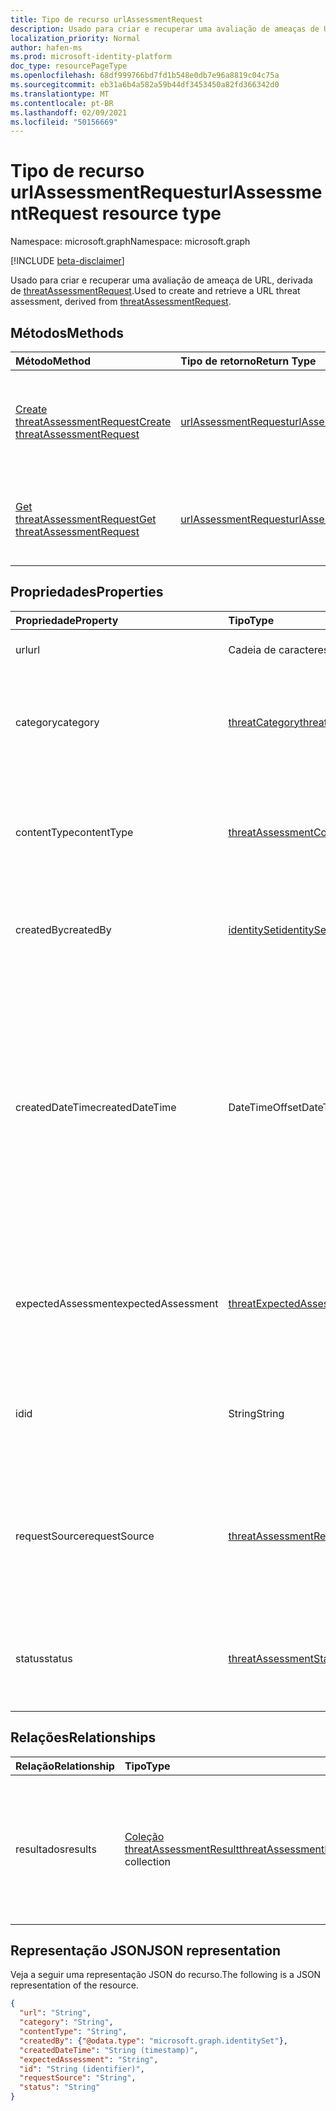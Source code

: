 ```yaml
---
title: Tipo de recurso urlAssessmentRequest
description: Usado para criar e recuperar uma avaliação de ameaças de URL.
localization_priority: Normal
author: hafen-ms
ms.prod: microsoft-identity-platform
doc_type: resourcePageType
ms.openlocfilehash: 68df999766bd7fd1b548e0db7e96a8819c04c75a
ms.sourcegitcommit: eb31a6b4a582a59b44df3453450a82fd366342d0
ms.translationtype: MT
ms.contentlocale: pt-BR
ms.lasthandoff: 02/09/2021
ms.locfileid: "50156669"
---
```

# <a name="urlassessmentrequest-resource-type"></a><span data-ttu-id="87eaa-103">Tipo de recurso urlAssessmentRequest</span><span class="sxs-lookup"><span data-stu-id="87eaa-103">urlAssessmentRequest resource type</span></span>

<span data-ttu-id="87eaa-104">Namespace: microsoft.graph</span><span class="sxs-lookup"><span data-stu-id="87eaa-104">Namespace: microsoft.graph</span></span>

[!INCLUDE [beta-disclaimer](../../includes/beta-disclaimer.md)]

<span data-ttu-id="87eaa-105">Usado para criar e recuperar uma avaliação de ameaça de URL, derivada de [threatAssessmentRequest](threatAssessmentRequest.md).</span><span class="sxs-lookup"><span data-stu-id="87eaa-105">Used to create and retrieve a URL threat assessment, derived from [threatAssessmentRequest](threatAssessmentRequest.md).</span></span>

## <a name="methods"></a><span data-ttu-id="87eaa-106">Métodos</span><span class="sxs-lookup"><span data-stu-id="87eaa-106">Methods</span></span>

| <span data-ttu-id="87eaa-107">Método</span><span class="sxs-lookup"><span data-stu-id="87eaa-107">Method</span></span>       | <span data-ttu-id="87eaa-108">Tipo de retorno</span><span class="sxs-lookup"><span data-stu-id="87eaa-108">Return Type</span></span> | <span data-ttu-id="87eaa-109">Descrição</span><span class="sxs-lookup"><span data-stu-id="87eaa-109">Description</span></span> |
|:-------------|:------------|:------------|
| [<span data-ttu-id="87eaa-110">Create threatAssessmentRequest</span><span class="sxs-lookup"><span data-stu-id="87eaa-110">Create threatAssessmentRequest</span></span>](../api/informationprotection-post-threatassessmentrequests.md) | [<span data-ttu-id="87eaa-111">urlAssessmentRequest</span><span class="sxs-lookup"><span data-stu-id="87eaa-111">urlAssessmentRequest</span></span>](urlAssessmentRequest.md) | <span data-ttu-id="87eaa-112">Crie uma nova solicitação de avaliação de URL postando um **objeto urlAssessmentRequest.**</span><span class="sxs-lookup"><span data-stu-id="87eaa-112">Create a new URL assessment request by posting an **urlAssessmentRequest** object.</span></span> |
| [<span data-ttu-id="87eaa-113">Get threatAssessmentRequest</span><span class="sxs-lookup"><span data-stu-id="87eaa-113">Get threatAssessmentRequest</span></span>](../api/threatassessmentrequest-get.md) | [<span data-ttu-id="87eaa-114">urlAssessmentRequest</span><span class="sxs-lookup"><span data-stu-id="87eaa-114">urlAssessmentRequest</span></span>](urlassessmentrequest.md) | <span data-ttu-id="87eaa-115">Leia as propriedades e os relacionamentos de **um objeto urlAssessmentRequest.**</span><span class="sxs-lookup"><span data-stu-id="87eaa-115">Read the properties and relationships of a **urlAssessmentRequest** object.</span></span> |

## <a name="properties"></a><span data-ttu-id="87eaa-116">Propriedades</span><span class="sxs-lookup"><span data-stu-id="87eaa-116">Properties</span></span>

| <span data-ttu-id="87eaa-117">Propriedade</span><span class="sxs-lookup"><span data-stu-id="87eaa-117">Property</span></span>     | <span data-ttu-id="87eaa-118">Tipo</span><span class="sxs-lookup"><span data-stu-id="87eaa-118">Type</span></span>        | <span data-ttu-id="87eaa-119">Descrição</span><span class="sxs-lookup"><span data-stu-id="87eaa-119">Description</span></span> |
|:-------------|:------------|:------------|
|<span data-ttu-id="87eaa-120">url</span><span class="sxs-lookup"><span data-stu-id="87eaa-120">url</span></span>|<span data-ttu-id="87eaa-121">Cadeia de caracteres</span><span class="sxs-lookup"><span data-stu-id="87eaa-121">String</span></span>|<span data-ttu-id="87eaa-122">A cadeia de caracteres da URL.</span><span class="sxs-lookup"><span data-stu-id="87eaa-122">The URL string.</span></span>|
|<span data-ttu-id="87eaa-123">category</span><span class="sxs-lookup"><span data-stu-id="87eaa-123">category</span></span>|[<span data-ttu-id="87eaa-124">threatCategory</span><span class="sxs-lookup"><span data-stu-id="87eaa-124">threatCategory</span></span>](enums.md#threatcategory-values)|<span data-ttu-id="87eaa-125">A categoria da ameaça.</span><span class="sxs-lookup"><span data-stu-id="87eaa-125">The threat category.</span></span> <span data-ttu-id="87eaa-126">Os valores possíveis são: `spam`, `phishing`, `malware`.</span><span class="sxs-lookup"><span data-stu-id="87eaa-126">Possible values are: `spam`, `phishing`, `malware`.</span></span>|
|<span data-ttu-id="87eaa-127">contentType</span><span class="sxs-lookup"><span data-stu-id="87eaa-127">contentType</span></span>|[<span data-ttu-id="87eaa-128">threatAssessmentContentType</span><span class="sxs-lookup"><span data-stu-id="87eaa-128">threatAssessmentContentType</span></span>](enums.md#threatassessmentcontenttype-values)|<span data-ttu-id="87eaa-129">O tipo de conteúdo da avaliação de ameaças.</span><span class="sxs-lookup"><span data-stu-id="87eaa-129">The content type of the threat assessment.</span></span> <span data-ttu-id="87eaa-130">Os valores possíveis são: `mail`, `url`, `file`.</span><span class="sxs-lookup"><span data-stu-id="87eaa-130">Possible values are: `mail`, `url`, `file`.</span></span>|
|<span data-ttu-id="87eaa-131">createdBy</span><span class="sxs-lookup"><span data-stu-id="87eaa-131">createdBy</span></span>|[<span data-ttu-id="87eaa-132">identitySet</span><span class="sxs-lookup"><span data-stu-id="87eaa-132">identitySet</span></span>](identityset.md)|<span data-ttu-id="87eaa-133">O criador da solicitação de avaliação de ameaças.</span><span class="sxs-lookup"><span data-stu-id="87eaa-133">The threat assessment request creator.</span></span>|
|<span data-ttu-id="87eaa-134">createdDateTime</span><span class="sxs-lookup"><span data-stu-id="87eaa-134">createdDateTime</span></span>|<span data-ttu-id="87eaa-135">DateTimeOffset</span><span class="sxs-lookup"><span data-stu-id="87eaa-135">DateTimeOffset</span></span>|<span data-ttu-id="87eaa-136">O tipo Timestamp representa informações de data e hora usando o formato ISO 8601 e está sempre no horário UTC.</span><span class="sxs-lookup"><span data-stu-id="87eaa-136">The Timestamp type represents date and time information using ISO 8601 format and is always in UTC time.</span></span> <span data-ttu-id="87eaa-137">Por exemplo, meia-noite em UTC no dia 1º de janeiro de 2014 teria esta aparência: `'2014-01-01T00:00:00Z'`.</span><span class="sxs-lookup"><span data-stu-id="87eaa-137">For example, midnight UTC on Jan 1, 2014 would look like this: `'2014-01-01T00:00:00Z'`.</span></span>|
|<span data-ttu-id="87eaa-138">expectedAssessment</span><span class="sxs-lookup"><span data-stu-id="87eaa-138">expectedAssessment</span></span>|[<span data-ttu-id="87eaa-139">threatExpectedAssessment</span><span class="sxs-lookup"><span data-stu-id="87eaa-139">threatExpectedAssessment</span></span>](enums.md#threatexpectedassessment-values)|<span data-ttu-id="87eaa-140">A avaliação esperada do ubmitter.</span><span class="sxs-lookup"><span data-stu-id="87eaa-140">The expected assessment from the ubmitter.</span></span> <span data-ttu-id="87eaa-141">Os valores possíveis são: `block` e `unblock`.</span><span class="sxs-lookup"><span data-stu-id="87eaa-141">Possible values are: `block`, `unblock`.</span></span>|
|<span data-ttu-id="87eaa-142">id</span><span class="sxs-lookup"><span data-stu-id="87eaa-142">id</span></span>|<span data-ttu-id="87eaa-143">String</span><span class="sxs-lookup"><span data-stu-id="87eaa-143">String</span></span>|<span data-ttu-id="87eaa-144">A ID da solicitação de avaliação de ameaças é um IDENTIFICADOr global exclusivo (GUID).</span><span class="sxs-lookup"><span data-stu-id="87eaa-144">The threat assessment request ID is a globally unique identifier (GUID).</span></span>|
|<span data-ttu-id="87eaa-145">requestSource</span><span class="sxs-lookup"><span data-stu-id="87eaa-145">requestSource</span></span>|[<span data-ttu-id="87eaa-146">threatAssessmentRequestSource</span><span class="sxs-lookup"><span data-stu-id="87eaa-146">threatAssessmentRequestSource</span></span>](enums.md#threatassessmentrequestsource-values)|<span data-ttu-id="87eaa-147">A origem da solicitação de avaliação de ameaças.</span><span class="sxs-lookup"><span data-stu-id="87eaa-147">The source of the threat assessment request.</span></span> <span data-ttu-id="87eaa-148">Os valores possíveis são: `user` e `administrator`.</span><span class="sxs-lookup"><span data-stu-id="87eaa-148">Possible values are: `user`, `administrator`.</span></span>|
|<span data-ttu-id="87eaa-149">status</span><span class="sxs-lookup"><span data-stu-id="87eaa-149">status</span></span>|[<span data-ttu-id="87eaa-150">threatAssessmentStatus</span><span class="sxs-lookup"><span data-stu-id="87eaa-150">threatAssessmentStatus</span></span>](enums.md#threatassessmentstatus-values)|<span data-ttu-id="87eaa-151">O status do processo de avaliação.</span><span class="sxs-lookup"><span data-stu-id="87eaa-151">The assessment process status.</span></span> <span data-ttu-id="87eaa-152">Os valores possíveis são: `pending`, `completed`.</span><span class="sxs-lookup"><span data-stu-id="87eaa-152">Possible values are: `pending`, `completed`.</span></span>|

## <a name="relationships"></a><span data-ttu-id="87eaa-153">Relações</span><span class="sxs-lookup"><span data-stu-id="87eaa-153">Relationships</span></span>

| <span data-ttu-id="87eaa-154">Relação</span><span class="sxs-lookup"><span data-stu-id="87eaa-154">Relationship</span></span> | <span data-ttu-id="87eaa-155">Tipo</span><span class="sxs-lookup"><span data-stu-id="87eaa-155">Type</span></span>        | <span data-ttu-id="87eaa-156">Descrição</span><span class="sxs-lookup"><span data-stu-id="87eaa-156">Description</span></span> |
|:-------------|:------------|:------------|
|<span data-ttu-id="87eaa-157">resultados</span><span class="sxs-lookup"><span data-stu-id="87eaa-157">results</span></span>|<span data-ttu-id="87eaa-158">[Coleção threatAssessmentResult](threatassessmentresult.md)</span><span class="sxs-lookup"><span data-stu-id="87eaa-158">[threatAssessmentResult](threatassessmentresult.md) collection</span></span>|<span data-ttu-id="87eaa-159">Uma coleção de resultados de avaliação de ameaças.</span><span class="sxs-lookup"><span data-stu-id="87eaa-159">A collection of threat assessment results.</span></span> <span data-ttu-id="87eaa-160">Somente leitura.</span><span class="sxs-lookup"><span data-stu-id="87eaa-160">Read-only.</span></span> <span data-ttu-id="87eaa-161">Por padrão, um `GET /threatAssessmentRequests/{id}` não retorna essa propriedade, a menos que você aplique `$expand` a ele.</span><span class="sxs-lookup"><span data-stu-id="87eaa-161">By default, a `GET /threatAssessmentRequests/{id}` does not return this property unless you apply `$expand` on it.</span></span>|

## <a name="json-representation"></a><span data-ttu-id="87eaa-162">Representação JSON</span><span class="sxs-lookup"><span data-stu-id="87eaa-162">JSON representation</span></span>

<span data-ttu-id="87eaa-163">Veja a seguir uma representação JSON do recurso.</span><span class="sxs-lookup"><span data-stu-id="87eaa-163">The following is a JSON representation of the resource.</span></span>

<!-- {
  "blockType": "resource",
  "optionalProperties": [

  ],
  "@odata.type": "microsoft.graph.urlAssessmentRequest",
  "keyProperty": "id"
}-->

```json
{
  "url": "String",
  "category": "String",
  "contentType": "String",
  "createdBy": {"@odata.type": "microsoft.graph.identitySet"},
  "createdDateTime": "String (timestamp)",
  "expectedAssessment": "String",
  "id": "String (identifier)",
  "requestSource": "String",
  "status": "String"
}
```

<!-- uuid: 16cd6b66-4b1a-43a1-adaf-3a886856ed98
2019-02-04 14:57:30 UTC -->
<!-- {
  "type": "#page.annotation",
  "description": "urlAssessmentRequest resource",
  "keywords": "",
  "section": "documentation",
  "tocPath": ""
}-->


